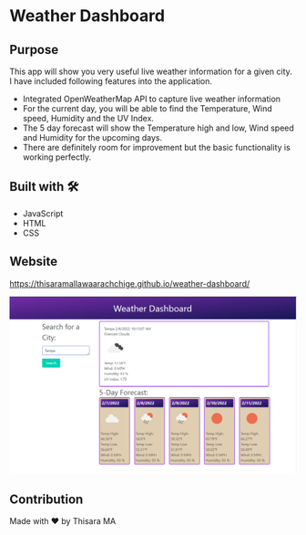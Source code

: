 # Weather Dashboard

## Purpose 
This app will show you very useful live weather information for a given city. I have included following features into the application.

* Integrated OpenWeatherMap API to capture live weather information
* For the current day, you will be able to find the Temperature, Wind speed, Humidity and the UV Index.
* The 5 day forecast will show the Temperature high and low, Wind speed and Humidity for the upcoming days.
* There are definitely room for improvement but the basic functionality is working perfectly.

## Built with 🛠️

* JavaScript
* HTML
* CSS

## Website
https://thisaramallawaarachchige.github.io/weather-dashboard/

<img src="./assets/Screenshot-for-markdown.png" alt="Picture of the website's landing page"/>

## Contribution

Made with ❤️ by Thisara MA